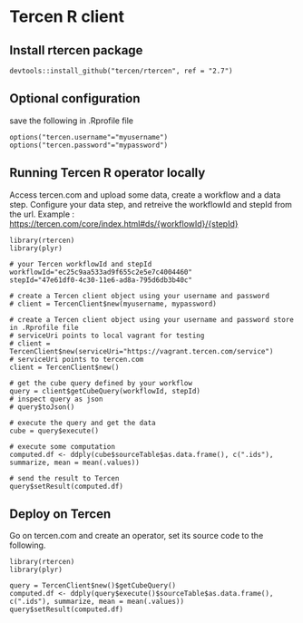 # Tercen R client

## Install rtercen package

```
devtools::install_github("tercen/rtercen", ref = "2.7")
```

## Optional configuration
save the following in .Rprofile file
```
options("tercen.username"="myusername")
options("tercen.password"="mypassword")
```

## Running Tercen R operator locally

Access tercen.com and upload some data, create a workflow and a data step.
Configure your data step, and retreive the workflowId and stepId from the url.
Example : https://tercen.com/core/index.html#ds/{workflowId}/{stepId}

```
library(rtercen)
library(plyr)

# your Tercen workflowId and stepId
workflowId="ec25c9aa533ad9f655c2e5e7c4004460"
stepId="47e61df0-4c30-11e6-ad8a-795d6db3b40c"

# create a Tercen client object using your username and password
# client = TercenClient$new(myusername, mypassword)

# create a Tercen client object using your username and password store in .Rprofile file
# serviceUri points to local vagrant for testing
# client = TercenClient$new(serviceUri="https://vagrant.tercen.com/service")
# serviceUri points to tercen.com
client = TercenClient$new()

# get the cube query defined by your workflow
query = client$getCubeQuery(workflowId, stepId)
# inspect query as json
# query$toJson()

# execute the query and get the data
cube = query$execute()

# execute some computation
computed.df <- ddply(cube$sourceTable$as.data.frame(), c(".ids"), summarize, mean = mean(.values))
 
# send the result to Tercen
query$setResult(computed.df)

```

## Deploy on Tercen

Go on tercen.com and create an operator, set its source code to the following.

```
library(rtercen)
library(plyr)
  
query = TercenClient$new()$getCubeQuery()
computed.df <- ddply(query$execute()$sourceTable$as.data.frame(), c(".ids"), summarize, mean = mean(.values))
query$setResult(computed.df)

```

